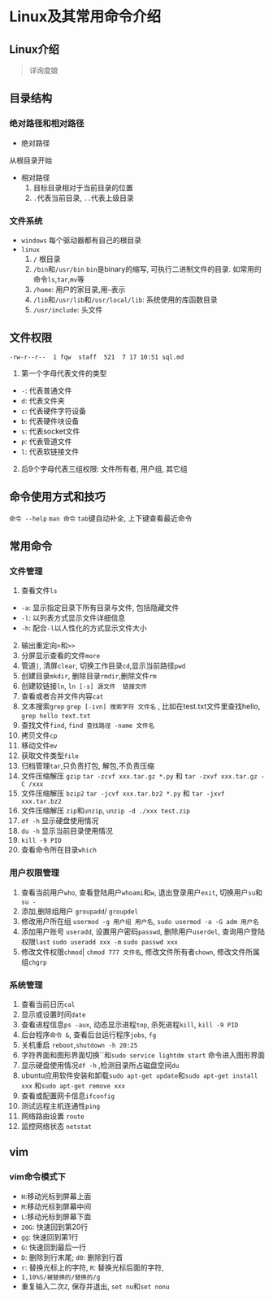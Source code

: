 # Linux及其常用命令介绍

## Linux介绍

> 详询度娘

## 目录结构

### 绝对路径和相对路径

- 绝对路径

 从根目录开始

- 相对路径
  1. 目标目录相对于当前目录的位置
  2. `.`代表当前目录, `..`代表上级目录

### 文件系统

- `windows`  每个驱动器都有自己的根目录
- `linux`
  1. `/` 根目录
  2. `/bin`和`/usr/bin` `bin`是binary的缩写,  可执行二进制文件的目录. 如常用的命令`ls`,`tar`,`mv`等
  3. `/home`:  用户的家目录,用`~`表示
  4. `/lib`和`/usr/lib`和`/usr/local/lib`:  系统使用的库函数目录
  5. `/usr/include`:  头文件

## 文件权限

`-rw-r--r--  1 fqw  staff  521  7 17 10:51 sql.md`

1. 第一个字母代表文件的类型
  + `-`:  代表普通文件
  + `d`:  代表文件夹
  + `c`:  代表硬件字符设备
  + `b`:  代表硬件块设备
  + `s`:  代表socket文件
  + `p`:  代表管道文件
  + `l`:  代表软链接文件
2. 后9个字母代表三组权限: 文件所有者, 用户组, 其它组

## 命令使用方式和技巧

`命令 --help`
`man 命令`
`tab`键自动补全, 上下键查看最近命令


## 常用命令

### 文件管理

1. 查看文件`ls`
  - `-a`:  显示指定目录下所有目录与文件, 包括隐藏文件
  - `-l`:  以列表方式显示文件详细信息
  - `-h`:  配合`-l`以人性化的方式显示文件大小

2. 输出重定向`>`和`>>`
2. 分屏显示查看的文件`more`
3. 管道`|`, 清屏`clear`, 切换工作目录`cd`,显示当前路径`pwd`
4. 创建目录`mkdir`, 删除目录`rmdir`,删除文件`rm`
5. 创建软链接`ln`, `ln [-s] 源文件  链接文件`
6. 查看或者合并文件内容`cat`
7. 文本搜索`grep` `grep [-ivn] 搜索字符 文件名` , 比如在test.txt文件里查找hello, `grep hello text.txt`
8. 查找文件`find`, `find 查找路径 -name 文件名 `
9. 拷贝文件`cp`
10. 移动文件`mv`
11. 获取文件类型`file`
12. 归档管理`tar`,只负责打包, 解包,不负责压缩
13. 文件压缩解压 `gzip` `tar -zcvf xxx.tar.gz *.py` 和 `tar -zxvf xxx.tar.gz -C /xxx`
13. 文件压缩解压 `bzip2`  `tar -jcvf xxx.tar.bz2 *.py` 和 `tar -jxvf xxx.tar.bz2`
13. 文件压缩解压 `zip`和`unzip`, `unzip -d ./xxx test.zip`
14. `df -h` 显示硬盘使用情况
15. `du -h` 显示当前目录使用情况
16. `kill -9 PID`
19. 查看命令所在目录`which`

### 用户权限管理

1. 查看当前用户`who`, 查看登陆用户`whoami`和`w`, 退出登录用户`exit`, 切换用户`su`和`su -`
2. 添加,删除组用户 `groupadd`/ `groupdel`
3. 修改用户所在组 `usermod -g 用户组 用户名`,  `sudo usermod -a -G adm 用户名`
4. 添加用户账号 `useradd`, 设置用户密码`passwd`, 删除用户`userdel`, 查询用户登陆权限`last`   `sudo useradd xxx -m` `sudo passwd xxx`
5. 修改文件权限`chmod`| `chmod 777 文件名`,  修改文件所有者`chown`, 修改文件所属组`chgrp`

### 系统管理

1. 查看当前日历`cal`
2. 显示或设置时间`date`
3. 查看进程信息`ps -aux`, 动态显示进程`top`, 杀死进程`kill`, `kill -9 PID`
4. 后台程序`命令 &`, 查看后台运行程序`jobs`, `fg`
5. 关机重启 `reboot`,`shutdown -h 20:25`
6. 字符界面和图形界面切换``和`sudo service lightdm start` 命令进入图形界面
7. 显示硬盘使用情况`df -h` ,检测目录所占磁盘空间`du`
8. ubuntu应用软件安装和卸载`sudo apt-get update`和`sudo apt-get install xxx` 和`sudo apt-get remove xxx`
9. 查看或配置网卡信息`ifconfig`
10. 测试远程主机连通性`ping`
11. 网络路由设置 `route`
12. 监控网络状态 `netstat`

## vim

### vim命令模式下

- `H`:移动光标到屏幕上面
- `M`:移动光标到屏幕中间
- `L`:移动光标到屏幕下面
- `20G`: 快速回到第20行
- `gg`: 快速回到第1行
- `G`: 快速回到最后一行
- `D`: 删除到行末尾; `d0`: 删除到行首
- `r`: 替换光标上的字符, `R`: 替换光标后面的字符,
- `1,10%S/被替换的/替换的/g`
- 重复输入二次`Z`, 保存并退出, `set nu`和`set nonu`
